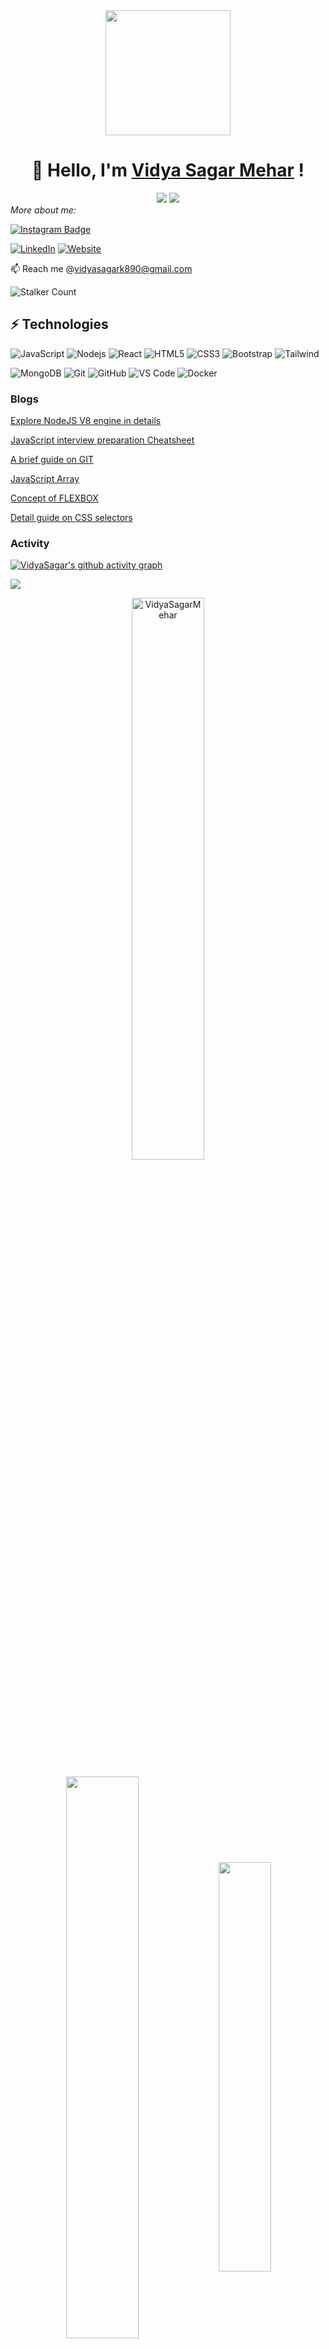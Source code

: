 <div align='center'>
<img src="https://capsule-render.vercel.app/api?type=waving&height=200&text=Hello_World;%20&fontAlign=75&fontAlignY=40&color=gradient" height="200"/>

# 👋 Hello, I'm [Vidya Sagar Mehar](https://vidya-sagar-portfolio.netlify.app/) ! 

<img src="https://readme-typing-svg.herokuapp.com/?color=016EEA&width=300&vCenter=true&lines=Hello+World!;I+code+and+drink+coffee;I+love+to+play+videogames" />
<img src="https://user-images.githubusercontent.com/73097560/115834477-dbab4500-a447-11eb-908a-139a6edaec5c.gif">

</div>
 <i >More about me:</i>

[![Instagram Badge](https://img.shields.io/badge/-vidyasagar__cherry-purple?style=flat-square&logo=instagram&logoColor=white&link=https://www.instagram.com/vidyasagar_cherry/)](https://www.instagram.com/vidyasagar_cherry/)<p>
 <a href="https://www.linkedin.com/in/vidya-sagar-mehar-bb576814a/" target="_blank"><img src="https://img.shields.io/badge/LinkedIn-%230077B5.svg?&style=flat-square&logo=linkedin&logoColor=white" alt="LinkedIn"></a>
 <a href="https://vidya-sagar-portfolio.netlify.app/" target="_blank"><img src="https://img.shields.io/badge/My_Website-%230A0A0A.svg?&style=flat-square&logo=DEV.to&logoColor=white" alt="Website"></a>
 <a></a>
</p>


📫 Reach me @vidyasagark890@gmail.com

![Stalker Count](https://gpvc.arturio.dev/VidyaSAgarMehar)

<!-- 
### Things I made
[![todo](https://user-images.githubusercontent.com/92782806/194139424-9d65de93-70de-4370-9dbb-f6da5dbdefc9.png)](https://todoaddlist.netlify.app/) -->

## ⚡ Technologies

![JavaScript](https://img.shields.io/badge/-JavaScript-black?style=flat-square&logo=javascript)
![Nodejs](https://img.shields.io/badge/-Nodejs-black?style=flat-square&logo=Node.js)
![React](https://img.shields.io/badge/-React-black?style=flat-square&logo=react)
![HTML5](https://img.shields.io/badge/-HTML5-E34F26?style=flat-square&logo=html5&logoColor=white)
![CSS3](https://img.shields.io/badge/-CSS3-1572B6?style=flat-square&logo=css3)
![Bootstrap](https://img.shields.io/badge/-Bootstrap-563D7C?style=flat-square&logo=bootstrap)
![Tailwind](https://img.shields.io/badge/Tailwind-38B2AC?style=for-the-badge&logo=tailwind-css&logoColor=white)

![MongoDB](https://img.shields.io/badge/-MongoDB-black?style=flat-square&logo=mongodb)
![Git](https://img.shields.io/badge/-Git-black?style=flat-square&logo=git)
![GitHub](https://img.shields.io/badge/-GitHub-181717?style=flat-square&logo=github)
![VS Code](https://img.shields.io/badge/-VSCode-007ACC?&style=for-the-badge&logo=visual-studio-code&logoColor=white)
![Docker](https://img.shields.io/badge/-Docker-black?style=flat-square&logo=docker)
<!-- ![GitLab](https://img.shields.io/badge/-GitLab-FCA121?style=flat-square&logo=gitlab)
![BitBucket](https://img.shields.io/badge/-BitBucket-darkblue?style=flat-square&logo=bitbucket)
![Raspberry Pi](https://img.shields.io/badge/-Raspberry%20Pi-C51A4A?style=flat-square&logo=Raspberry-Pi)
![TypeScript](https://img.shields.io/badge/-TypeScript-007ACC?style=flat-square&logo=typescript)
![Heroku](https://img.shields.io/badge/-Heroku-430098?style=flat-square&logo=heroku)
![DigitalOcean](https://img.shields.io/badge/-Digital%20Ocean-darkblue?style=flat-square&logo=digitalocean)
![Amazon AWS](https://img.shields.io/badge/Amazon%20AWS-232F3E?style=flat-square&logo=amazon-aws)
![Microsoft Azure](https://img.shields.io/badge/Microsoft%20Azure-232F7E?style=flat-square&logo=microsoft-azure)
![Google Cloud](https://img.shields.io/badge/Google%20Cloud-black?style=flat-square&logo=google-cloud) -->


### Blogs 
[Explore NodeJS V8 engine in details](https://vidyasagar.hashnode.dev/explore-nodejs-v8-engine-in-details)

[JavaScript interview preparation Cheatsheet](https://tealfeed.com/javascript-interview-preparation-cheat-sheet-8dhxd)

[A brief guide on GIT](https://vidyasagar.hashnode.dev/a-brief-guide-about-git)

[JavaScript Array](https://vidyasagar.hashnode.dev/javascript-array)

[Concept of FLEXBOX](https://vidyasagar.hashnode.dev/concept-of-flexbox-in-detail)

[Detail guide on CSS selectors](https://vidyasagar.hashnode.dev/detail-guide-on-css-selector)



 ### Activity

[![VidyaSagar's github activity graph](https://github-readme-activity-graph.cyclic.app/graph?username=VidyaSagarMehar&theme=github)](https://github.com/VidyaSagarMehar/github-readme-activity-graph)

<img src="https://user-images.githubusercontent.com/73097560/115834477-dbab4500-a447-11eb-908a-139a6edaec5c.gif">

 <p align="center"> <img width="48%" src="https://github-readme-streak-stats.herokuapp.com/?user=VidyaSagarMehar&theme=highcontrast&hide_border=true" alt="VidyaSagarMehar" /></p>

<p align="center">
  <img width="48%"  align="center" src="https://github-readme-stats.vercel.app/api/top-langs/?username=VidyaSagarMehar&theme=dark&hide_langs_below=1&layout=compact" />
  <img width="41%"  align="center" src="https://github-readme-stats.vercel.app/api?username=VidyaSagarMehar&show_icons=true&theme=dark&line_height=31"/>
</p>



<img src="https://user-images.githubusercontent.com/73097560/115834477-dbab4500-a447-11eb-908a-139a6edaec5c.gif">
